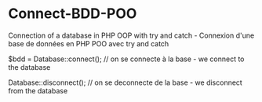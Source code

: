 # Connect-BDD-POO

Connection of a database in PHP OOP with try and catch - 
Connexion d'une base de données en PHP POO avec try and catch

$bdd = Database::connect(); // on se connecte à la base - we connect to the database

Database::disconnect(); // on se deconnecte de la base - we disconnect from the database
